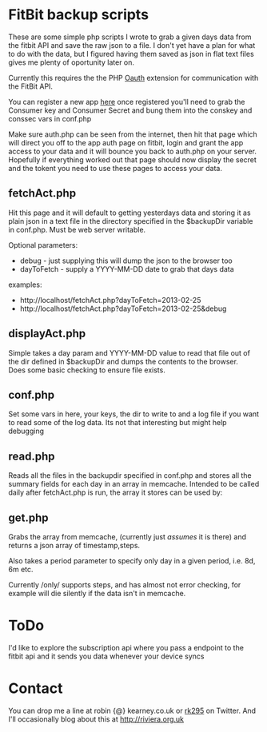 FitBit backup scripts
=====================

These are some simple php scripts I wrote to grab a given days data from 
the fitbit API and save the raw json to a file. I don't yet have a plan 
for what to do with the data, but I figured having them saved as json
in flat text files gives me plenty of oportunity later on.

Currently this requires the the PHP [Oauth](http://php.net/manual/en/book.oauth.php)
extension for communication with the FitBit API.

You can register a new app [here](https://dev.fitbit.com/apps/new) once
registered you'll need to grab the Consumer key and Consumer Secret and 
bung them into the conskey and conssec vars in conf.php

Make sure auth.php can be seen from the internet, then hit that page
which will direct you off to the app auth page on fitbit, login and
grant the app access to your data and it will bounce you back to auth.php
on your server. Hopefully if everything worked out that page should now
display the secret and the tokent you need to use these pages to access
your data.

fetchAct.php
------------

Hit this page and it will default to getting yesterdays data and storing 
it as plain json in a text file in the directory specified in the 
$backupDir variable in conf.php. Must be web server writable.

Optional parameters:

* debug - just supplying this will dump the json to the browser too
* dayToFetch - supply a YYYY-MM-DD date to grab that days data

examples: 

* http://localhost/fetchAct.php?dayToFetch=2013-02-25
* http://localhost/fetchAct.php?dayToFetch=2013-02-25&debug

displayAct.php
--------------

Simple takes a day param and YYYY-MM-DD value to read that file out of 
the dir defined in $backupDir and dumps the contents to the browser.  
Does some basic checking to ensure file exists.

conf.php
--------

Set some vars in here, your keys, the dir to write to and a log file 
if you want to read some of the log data. Its not that interesting 
but might help debugging

read.php
--------

Reads all the files in the backupdir specified in conf.php and stores
all the summary fields for each day in an array in memcache. Intended 
to be called daily after fetchAct.php is run, the array it stores can
be used by:

get.php
-------

Grabs the array from memcache, (currently just _assumes_ it is there)
and returns a json array of timestamp,steps. 

Also takes a period parameter to specify only day in a given period, 
i.e. 8d, 6m etc. 

Currently /only/ supports steps, and has almost not error checking, 
for example will die silently if the data isn't in memcache.

ToDo
====

I'd like to explore the subscription api where you pass a endpoint to
the fitbit api and it sends you data whenever your device syncs

Contact
=======

You can drop me a line at robin {@} kearney.co.uk or [rk295](http://twitter.com/rk295/) 
on Twitter. And I'll occasionally blog about this at http://riviera.org.uk

